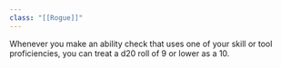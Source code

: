 ```yaml
---
class: "[[Rogue]]"
---
```

Whenever you make an ability check that uses one of your skill or tool proficiencies, you can treat a d20 roll of 9 or lower as a 10.